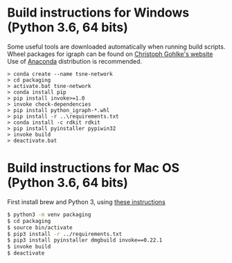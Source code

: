 # Build instructions for Windows (Python 3.6, 64 bits)
Some useful tools are downloaded automatically when running build scripts.
Wheel packages for igraph can be found on [Christoph Gohlke's website](https://www.lfd.uci.edu/~gohlke/pythonlibs/#python-igraph)
Use of [Anaconda](https://anaconda.org/) distribution is recommended.

```
> conda create --name tsne-network
> cd packaging
> activate.bat tsne-network
> conda install pip
> pip install invoke>=1.0
> invoke check-dependencies
> pip install python_igraph-*.whl
> pip install -r ..\requirements.txt
> conda install -c rdkit rdkit
> pip install pyinstaller pypiwin32
> invoke build
> deactivate.bat
```

# Build instructions for Mac OS (Python 3.6, 64 bits)
First install brew and Python 3, using [these instructions](http://docs.python-guide.org/en/latest/starting/install3/osx/)

```bash
$ python3 -m venv packaging
$ cd packaging
$ source bin/activate
$ pip3 install -r ../requirements.txt
$ pip3 install pyinstaller dmgbuild invoke==0.22.1
$ invoke build
$ deactivate
```